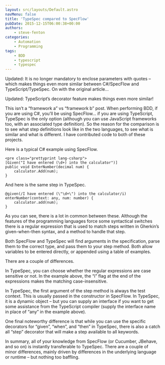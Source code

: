 ```yaml
---
layout: src/layouts/Default.astro
navMenu: false
title: 'TypeSpec compared to SpecFlow'
pubDate: 2015-12-15T06:00:38+00:00
authors:
    - steve-fenton
categories:
    - Automation
    - Programming
tags:
    - BDD
    - typescript
    - typespec
---
```


Updated: It is no longer mandatory to enclose parameters with quotes – which makes things even more similar between C#/SpecFlow and TypeScript/TypeSpec. On with the original article…

Updated: TypeScript’s decorator feature makes things even more similar!

This isn’t a “framework a” vs “framework b” post. When performing BDD, if you are using C#, you’ll be using SpecFlow… if you are using TypeScript, TypeSpec is the only option (although you can use JavaScript frameworks too, with an associated type definition). So the reason for the comparison is to see what step definitions look like in the two languages, to see what is similar and what is different. I have contributed code to both of these projects.

Here is a typical C# example using SpecFlow.

```
<pre class="prettyprint lang-csharp">
[Given("I have entered (\d+) into the calculator")]
public void EnterNumber(decimal num) {
    calculator.Add(num);
}
```
And here is the same step in TypeSpec.

```
@given(/I have entered (\"\d+\") into the calculator/i)
enterNumber(context: any, num: number) {
    calculator.add(num);
}
```
As you can see, there is a lot in common between these. Although the features of the programming languages force some syntactical switches there is a regular expression that is used to match steps written in Gherkin’s given-when-then syntax, and a method to handle that step.

Both SpecFlow and TypeSpec will find arguments in the specification, parse them to the correct type, and pass them to your step method. Both allow variables to be entered directly, or appended using a table of examples.

There are a couple of differences.

In TypeSpec, you can choose whether the regular expressions are case sensitive or not. In the example above, the “i” flag at the end of the expressions makes the matching case-insensitive.

In TypeSpec, the first argument of the step method is always the test context. This is usually passed in the constructor in SpecFlow. In TypeSpec, it is a dynamic object – but you can supply an interface if you want to get some assistance from the TypeScript compiler (supply the interface name in place of “any” in the example above).

One final noteworthy difference is that while you can use the specific decorators for “given”, “when”, and “then” in TypeSpec, there is also a catch all “step” decorator that will make a step available to all keywords.

In summary, all of your knowledge from SpecFlow (or Cucumber, JBehave, and so on) is instantly transferable to TypeSpec. There are a couple of minor differences, mainly driven by differences in the underlying language or runtime – but nothing too baffling.